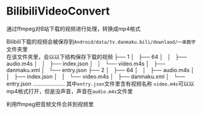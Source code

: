 # BilibiliVideoConvert
通过ffmpeg对B站下载的视频进行处理，转换成mp4格式

Bilibili下载的视频会被保存到`Android/data/tv.danmaku.bili/downlaod/一串数字`文件夹里  
在该文件夹里，会以以下结构保存下载的视频
├── 1
│   ├── 64
│   │   ├── audio.m4s
│   │   ├── index.json
│   │   └── video.m4s
│   ├── danmaku.xml
│   └── entry.json
├── 2
│   ├── 64
│   │   ├── audio.m4s
│   │   ├── index.json
│   │   └── video.m4s
│   ├── danmaku.xml
│   └── entry.json
.....................
其中`entry.json`文件里含有视频名称
`video.m4s`可以以mp4格式打开，但是没声音，声音在`audio.m4s`文件里

利用ffmpeg把音频文件合并到视频里
